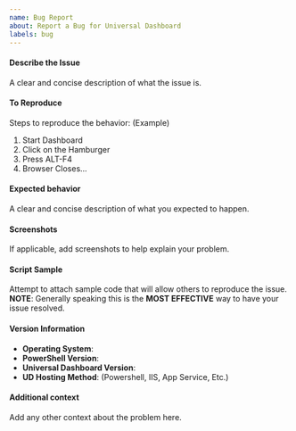 ```yaml
---
name: Bug Report
about: Report a Bug for Universal Dashboard
labels: bug
---
```


#### Describe the Issue
A clear and concise description of what the issue is.


#### To Reproduce
Steps to reproduce the behavior: (Example)
1. Start Dashboard
2. Click on the Hamburger
3. Press ALT-F4
4. Browser Closes...


#### Expected behavior
A clear and concise description of what you expected to happen.


#### Screenshots
If applicable, add screenshots to help explain your problem.


#### Script Sample
Attempt to attach sample code that will allow others to reproduce the issue. **NOTE**: Generally speaking this is the **MOST EFFECTIVE** way to have your issue resolved.


#### Version Information
- **Operating System**:
- **PowerShell Version**:
- **Universal Dashboard Version**:
- **UD Hosting Method**: (Powershell, IIS, App Service, Etc.)


#### Additional context
Add any other context about the problem here.